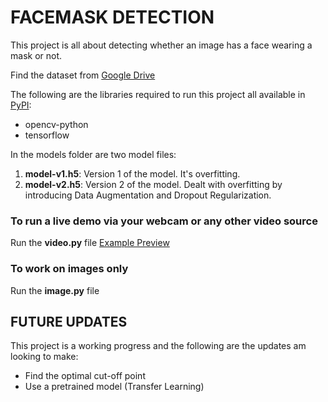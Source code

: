 # FACEMASK DETECTION

This project is all about detecting whether an image has a face wearing a mask or not.

Find the dataset from [Google Drive](https://drive.google.com/drive/folders/1FiNjWDb5kC3VbJS_ofisS4vsth4ziyuf?usp=sharing)

The following are the libraries required to run this project all available in [PyPI](https://pypi.org/):

- opencv-python
- tensorflow

In the models folder are two model files:
1. **model-v1.h5**: Version 1 of the model. It's overfitting.
2. **model-v2.h5**: Version 2 of the model. Dealt with overfitting by introducing Data Augmentation and Dropout Regularization.

### To run a live demo via your webcam or any other video source
Run the **video.py** file [Example Preview](https://youtu.be/yr5Zt3Fzsao)

### To work on images only
Run the **image.py** file

## FUTURE UPDATES
This project is a working progress and the following are the updates am looking to make:
- Find the optimal cut-off point
- Use a pretrained model (Transfer Learning)